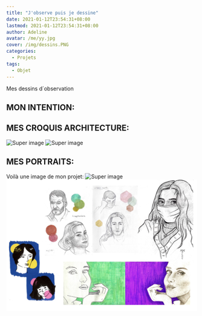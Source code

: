 ```yaml
---
title: "J'observe puis je dessine"
date: 2021-01-12T23:54:31+08:00
lastmod: 2021-01-12T23:54:31+08:00
author: Adeline
avatar: /me/yy.jpg
cover: /img/dessins.PNG
categories:
  - Projets
tags:
  - Objet
---
```


Mes dessins d´observation

<!--more-->

## MON INTENTION:


## MES CROQUIS ARCHITECTURE:

![Super image](/img/.PNG)
![Super image](/img/.jpg)

## MES PORTRAITS:

Voilà une image de mon projet:
![Super image](/img/portraits_carnet1.PNG)
![Super image](/img/portraits_carnet2.jpg)

